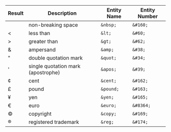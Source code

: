 | Result   | Description	                     | Entity Name	| Entity Number	 | 
| -------- | ----------------------------------- | ------------ | -------------- |
|          | non-breaking space	                 |    `&nbsp;`	|   `&#160;`	 |
| <	       | less than	                         |    `&lt;`	|   `&#60;`	     |
| >	       | greater than	                     |    `&gt;`	|   `&#62;`	     |
| &        | ampersand	                         |    `&amp;`	|   `&#38;`	     |
| "	       | double quotation mark	             |    `&quot;`	|   `&#34;`	     |
| '	       | single quotation mark (apostrophe)	 |    `&apos;`  |   `&#39;`	     |
| ¢	       | cent	                             |    `&cent;`	|   `&#162;`	 |
| £	       | pound	                             |    `&pound;`	|   `&#163;`	 |
| ¥	       | yen	                             |    `&yen;`	|   `&#165;`	 |
| €	       | euro	                             |    `&euro;`	|   `&#8364;`	 |
| ©	       | copyright	                         |    `&copy;`	|   `&#169;`     |
| ®	       | registered trademark	             |    `&reg;`	|   `&#174;`     |